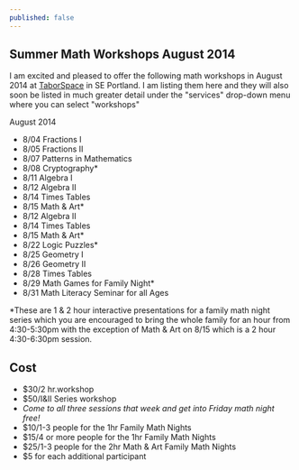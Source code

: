 ```yaml
---
published: false
---
```


## Summer Math Workshops August 2014
I am excited and pleased to offer the following math workshops in August 2014 at [TaborSpace](http://taborspace.org/about/) in SE Portland. I am listing them here and they will also soon be listed in much greater detail under the "services" drop-down menu where you can select "workshops"


August 2014
- 8/04 Fractions I 
- 8/05 Fractions II
- 8/07 Patterns in Mathematics
- 8/08 Cryptography*
- 8/11 Algebra I
- 8/12 Algebra II
- 8/14 Times Tables
- 8/15 Math & Art*
- 8/12 Algebra II
- 8/14 Times Tables
- 8/15 Math & Art*
- 8/22 Logic Puzzles*
- 8/25 Geometry I
- 8/26 Geometry II
- 8/28 Times Tables
- 8/29 Math Games for Family Night*
- 8/31 Math Literacy Seminar for all Ages

*These are 1 & 2 hour interactive presentations for a family math night series which you are encouraged to bring the whole family for an hour from 4:30-5:30pm with the exception of Math & Art on 8/15 which is a 2 hour 4:30-6:30pm session. 

## Cost
- $30/2 hr.workshop
- $50/I&II Series workshop
- _Come to all three sessions that week and get into Friday math night free!_
- $10/1-3 people for the 1hr Family Math Nights
- $15/4 or more people for the 1hr Family Math Nights
- $25/1-3 people for the 2hr Math & Art Family Math Nights
- $5 for each additional participant